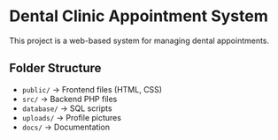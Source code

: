 # Dental Clinic Appointment System

This project is a web-based system for managing dental appointments.

## Folder Structure
- `public/` → Frontend files (HTML, CSS)
- `src/` → Backend PHP files
- `database/` → SQL scripts
- `uploads/` → Profile pictures
- `docs/` → Documentation
